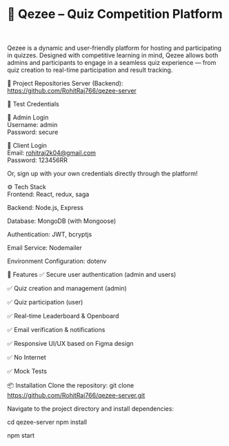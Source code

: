 <h1>🌟 Qezee – Quiz Competition Platform </h1> <br> <br>
Qezee is a dynamic and user-friendly platform for hosting and participating in quizzes. Designed with competitive learning in mind, Qezee allows both admins and participants to engage in a seamless quiz experience — from quiz creation to real-time participation and result tracking.

🔗 Project Repositories
Server (Backend): https://github.com/RohitRaj766/qezee-server

🧪 Test Credentials

🔐 Admin Login <br>
Username: admin <br>
Password: secure

👤 Client Login <br>
Email: rohitraj2k04@gmail.com <br>
Password: 123456RR

Or, sign up with your own credentials directly through the platform!

⚙️ Tech Stack <br>
Frontend: React, redux, saga

Backend: Node.js, Express

Database: MongoDB (with Mongoose)

Authentication: JWT, bcryptjs

Email Service: Nodemailer

Environment Configuration: dotenv

🚀 Features
✅ Secure user authentication (admin and users)

✅ Quiz creation and management (admin)

✅ Quiz participation (user)

✅ Real-time Leaderboard & Openboard

✅ Email verification & notifications

✅ Responsive UI/UX based on Figma design

✅ No Internet 

✅ Mock Tests

📦 Installation
Clone the repository:
git clone https://github.com/RohitRaj766/qezee-server.git

Navigate to the project directory and install dependencies:

cd qezee-server
npm install

npm start

